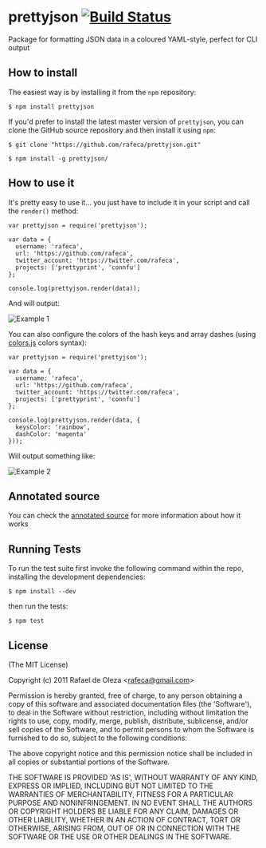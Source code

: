 # prettyjson [![Build Status](https://secure.travis-ci.org/rafeca/prettyjson.png)](http://travis-ci.org/rafeca/prettyjson)

Package for formatting JSON data in a coloured YAML-style, perfect for CLI output

## How to install

The easiest way is by installing it from the `npm` repository:
    
    $ npm install prettyjson

If you'd prefer to install the latest master version of `prettyjson`, you can clone the GitHub source repository
and then install it using `npm`:
    
    $ git clone "https://github.com/rafeca/prettyjson.git"
    
    $ npm install -g prettyjson/

## How to use it

It's pretty easy to use it... you just have to include it in your script and call the `render()` method:
    
    var prettyjson = require('prettyjson');
    
    var data = {
      username: 'rafeca',
      url: 'https://github.com/rafeca',
      twitter_account: 'https://twitter.com/rafeca',
      projects: ['prettyprint', 'connfu']
    };
    
    console.log(prettyjson.render(data));

And will output:
    
![Example 1](http://rafeca.github.com/prettyjson/images/example1.png)

You can also configure the colors of the hash keys and array dashes
(using [colors.js](https://github.com/Marak/colors.js) colors syntax):
    
    var prettyjson = require('prettyjson');

    var data = {
      username: 'rafeca',
      url: 'https://github.com/rafeca',
      twitter_account: 'https://twitter.com/rafeca',
      projects: ['prettyprint', 'connfu']
    };

    console.log(prettyjson.render(data, {
      keysColor: 'rainbow', 
      dashColor: 'magenta'
    }));

Will output something like:

![Example 2](http://rafeca.github.com/prettyjson/images/example2.png)

## Annotated source

You can check the [annotated source](http://rafeca.github.com/prettyjson/prettyjson.html) for more information about how it works

## Running Tests

To run the test suite first invoke the following command within the repo, installing the development dependencies:
    
    $ npm install --dev

then run the tests:
    
    $ npm test

## License

(The MIT License)

Copyright (c) 2011 Rafael de Oleza &lt;rafeca@gmail.com&gt;

Permission is hereby granted, free of charge, to any person obtaining
a copy of this software and associated documentation files (the
'Software'), to deal in the Software without restriction, including
without limitation the rights to use, copy, modify, merge, publish,
distribute, sublicense, and/or sell copies of the Software, and to
permit persons to whom the Software is furnished to do so, subject to
the following conditions:

The above copyright notice and this permission notice shall be
included in all copies or substantial portions of the Software.

THE SOFTWARE IS PROVIDED 'AS IS', WITHOUT WARRANTY OF ANY KIND,
EXPRESS OR IMPLIED, INCLUDING BUT NOT LIMITED TO THE WARRANTIES OF
MERCHANTABILITY, FITNESS FOR A PARTICULAR PURPOSE AND NONINFRINGEMENT.
IN NO EVENT SHALL THE AUTHORS OR COPYRIGHT HOLDERS BE LIABLE FOR ANY
CLAIM, DAMAGES OR OTHER LIABILITY, WHETHER IN AN ACTION OF CONTRACT,
TORT OR OTHERWISE, ARISING FROM, OUT OF OR IN CONNECTION WITH THE
SOFTWARE OR THE USE OR OTHER DEALINGS IN THE SOFTWARE.

